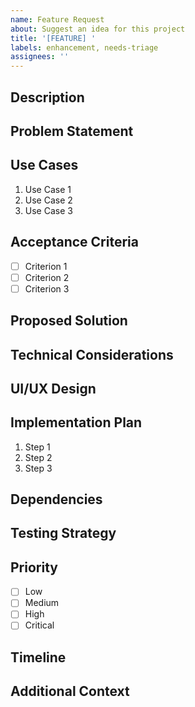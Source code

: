 ```yaml
---
name: Feature Request
about: Suggest an idea for this project
title: '[FEATURE] '
labels: enhancement, needs-triage
assignees: ''
---
```


## Description
<!-- A clear and concise description of what the feature is -->

## Problem Statement
<!-- What problem does this feature solve? -->

## Use Cases
<!-- Describe the use cases for this feature -->
1. Use Case 1
2. Use Case 2
3. Use Case 3

## Acceptance Criteria
<!-- List the criteria that must be met for this feature to be considered complete -->
- [ ] Criterion 1
- [ ] Criterion 2
- [ ] Criterion 3

## Proposed Solution
<!-- Describe your proposed solution -->

## Technical Considerations
<!-- Any technical considerations or dependencies -->

## UI/UX Design
<!-- If applicable, describe the UI/UX design or attach mockups -->

## Implementation Plan
<!-- Step by step plan for implementing this feature -->
1. Step 1
2. Step 2
3. Step 3

## Dependencies
<!-- List any dependencies required for this feature -->

## Testing Strategy
<!-- How will this feature be tested? -->

## Priority
<!-- Mark the priority level -->
- [ ] Low
- [ ] Medium
- [ ] High
- [ ] Critical

## Timeline
<!-- Expected timeline for implementation -->

## Additional Context
<!-- Add any other context about the feature request here --> 